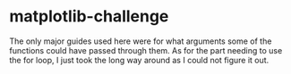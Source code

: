# matplotlib-challenge
The only major guides used here were for what arguments some of the functions could have passed through them. As for the part needing to use the for loop, I just took the long way around as I could not figure it out.
